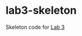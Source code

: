 # lab3-skeleton
Skeleton code for [Lab 3](https://docs.google.com/document/d/1g1shywohIEwKShodhImjwU6U94W4Krsj2bmG4ZSxcho/edit?usp=sharing)
